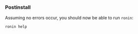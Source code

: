 ### Postinstall

Assuming no errors occur, you should now be able to run `ronin`:

```shell
ronin help
```
